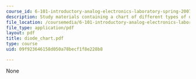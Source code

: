```yaml
---
course_id: 6-101-introductory-analog-electronics-laboratory-spring-2007
description: Study materials containing a chart of different types of diodes.
file_location: /coursemedia/6-101-introductory-analog-electronics-laboratory-spring-2007/09f923646158d050a78becf1f8e228b8_diode_chart.pdf
file_type: application/pdf
layout: pdf
title: diode_chart.pdf
type: course
uid: 09f923646158d050a78becf1f8e228b8

---
```

None